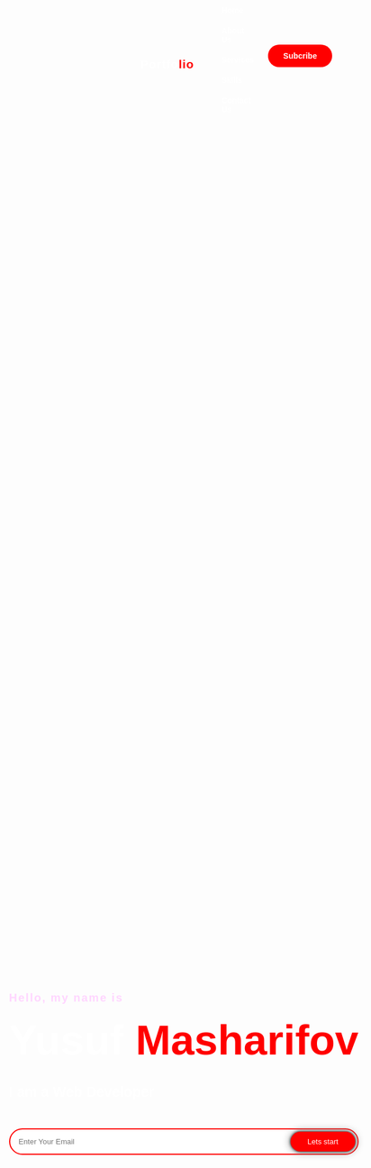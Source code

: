 <!DOCTYPE html>
<html lang="en">
<head>
    <meta charset="UTF-8">
    <meta http-equiv="X-UA-Compatible" content="IE=edge">
    <meta name="viewport" content="width=device-width, initial-scale=1.0">
    <title>figma</title>
    <link rel="stylesheet" href="style.css">
    <link rel="stylesheet" href="https://cdnjs.cloudflare.com/ajax/libs/font-awesome/6.1.1/css/all.min.css" integrity="sha512-KfkfwYDsLkIlwQp6LFnl8zNdLGxu9YAA1QvwINks4PhcElQSvqcyVLLD9aMhXd13uQjoXtEKNosOWaZqXgel0g==" crossorigin="anonymous" referrerpolicy="no-referrer" />
</head>
<body>
    <div class="home">
        <nav>
            <h2 class="logo">Portfo<span>lio</span></h2>
            <ul>
                <li><a href="#">Home</a></li>
                <li><a href="#">About us</a></li>
                <li><a href="#">Services</a></li>
                <li><a href="#">Skills</a></li>
                <li><a href="#">Contact Us</a></li>
            </ul>
            <a href="#" class="btn">Subcribe</a>
        </nav>
        <div class="content">
            <h4>Hello, my name is</h4>
            <h1>Yusuf <span>Masharifov</span></h1>
            <h3>I am a Web Developer</h3>
            <div class="newslatter">
                <form>
                    <input type="email" name="email" id="mail" placeholder="Enter Your Email">
                    <input type="submit" name="submit" value="Lets start">
                </form>
            </div>
        </div>
    </div>
    <section class="about">
        <div class="main">
            <img src=" c:\Users\Asus\Pictures\photo_2023-07-23_16-17-52.jpg" alt="Kotta">
            <div class="about-text">
                <h2>About Me</h2>
                <h5>Developer <span>& Designer</span></h5>
                <p>Lorem ipsum dolor sit amet consectetur, adipisicing elit. Amet, maiores tempora. Illo nisi porro, fugit amet nostrum ullam dolorem voluptatem deleniti quas non atque aspernatur expedita dolores ab. Consequatur numquam ipsam, unde tenetur, reprehenderit quia quis doloremque sed tempora voluptatem esse! Dolore vero sapiente incidunt ea totam eum dolorem nihil?</p>
                <button type="button">Let's Talk</button>
            </div>
        </div>
    </section>
    <div class="service">
        <div class="title">
            <h2>Our Services</h2>
        </div>
        <div class="box">
            <div class="card">
                <i class="fa-solid fa-bars"></i>
                <h5>Web Development</h5>
                <div class="pra">
                    <p>Lorem ipsum dolor sit, amet consectetur adipisicing elit. In eveniet laudantium, fugiat aliquid accusantium amet obcaecati fuga illum exercitationem, dolore.</p>
                    <p style="text-align:center ;">
                        <a class="button" href="#">Read More</a>
                    </p>
                </div>
            </div>

            <div class="card">
                <i class="fa-solid fa-user"></i>
                <h5>Web Development</h5>
                <div class="pra">
                    <p>Lorem ipsum dolor sit, amet consectetur adipisicing elit. In eveniet laudantium, fugiat aliquid accusantium amet obcaecati fuga illum exercitationem, dolore.</p>
                    <p style="text-align:center ;">
                        <a class="button" href="#">Read More</a>
                    </p>
                </div>
            </div>


<div class="card">
                <i class="fa-solid fa-bell"></i>
                <h5>Web Development</h5>
                <div class="pra">
                    <p>Lorem ipsum dolor sit, amet consectetur adipisicing elit. In eveniet laudantium, fugiat aliquid accusantium amet obcaecati fuga illum exercitationem, dolore.</p>
                    <p style="text-align:center ;">
                        <a class="button" href="#">Read More</a>
                    </p>
                </div>
            </div>
        </div>
    </div>
    <div class="contact-me">
        <p>Let Me Get You A Beautiful Website</p>
        <a class="button-two" href="#">Hire Me</a>
    </div>
    <footer>
        <p>Yusuf Masharifov</p>
        <p>Lorem ipsum HTML dolor sit amet CSS consectetur adipisicing elit. Ut dicta perferendis porro obcaecati tempore officiis rem, nemo expedita corrupti laudantium a dolorem iure laboriosam sunt assumenda odit repellat labore maiores.</p>
        <div class="social">
            <a href="https://www.instagram.com/__1gord1y__"><i class="fa-brands fa-instagram"></i></a>
            <a href="https://www.aka.com/Yusuf_Masharifov"><i class="fa-brands fa-telegram"></i></a>
            <a href="https://youtube.com/channel/UCnSe8RDad96g5C8ya-6RDTA"><i class="fa-brands fa-youtube"></i></a>
        </div>
        <p class="end">CopyRight By Yusuf Masharifov</p>
    </footer>
<style>
*{
    padding: 0;
    margin: 0;
    font-family: 'Josefin Sans', sans-serif;
    box-sizing: border-box;
}
.home{
    height: 100vh;
    width: 100%;
    background-image: url(pictures/rasm3.jpg);
    background-size: cover;
    background-position: center;
}
nav{
    display: flex;
    align-items: center;
    justify-content: space-between;
    padding-top: 45px;
    padding-left: 8%;
    padding-right: 8%;
}
.logo{
    color: white;
    font-style: 35px;
    letter-spacing: 1px;
    cursor: pointer;
}
span{
    color: red;
}
nav ul li{
    list-style-type: none;
    display: inline-block;
    padding: 10px 25px;
}
nav ul li a{
    color: white;
    text-decoration: none;
    font-weight: bold;
    text-transform: capitalize;
}
nav ul li a:hover{
    color: red;
    transition: .4s;
}
.btn{
     background-color: red;
     color: white;
     text-decoration: none;
     border: 2px solid transparent;
     font-weight: bold;
     padding: 10px 25px;
     border-radius: 30px;
     transition: transform .4s;
}
.btn:hover{
    transform: scale(1.2);
}
.content{
    position: absolute;
    top: 50%;
    left: 8%;
    transform: translateY(-50%);
}
h1{
    color: white;
    margin: 20px 0px 20px;
    font-size: 75px;
}
h3{
    color: white;
    font-size: 25px;
    margin-bottom: 50px;
}
h4{
    color: #fcfc;
    letter-spacing: 2px;
    font-size: 20px;
}
.newslatter form{
    width: 380px;
    min-width: 100%;
    position: relative;
}
.newslatter form input:first-child{
    display: inline-block;
    width: 100%;
    padding: 14px 130px 14px 15px;
    border: 2px solid red;
    outline: none;
    border-radius: 30px;
}
.newslatter form input:last-child{
    position: absolute;
    display: inline-block;
    outline: none;
    border: none;
    padding: 10px 30px;
    border-radius: 30px;
    background-color: red;
    color: white;
    box-shadow: 0px 0px 5px #000, 0px 0px 15px #858585;
    top: 6px;
    right: 6px;
}
.about{
    width: 100%;
    padding: 100px 0px;
    background-color: #191919;
}
.about img{
    height: auto;
    width: 430px;
}
.about-text{
    width: 550px;
}
.main{
    widows: 1130px;
    min-width: 95%;
    margin: 0 auto;
    display: flex;
    align-items: center;
    justify-content: space-around;
}
.about-text h2{
    color: white;
    font-size: 75px;
    text-transform: capitalize;
    margin-bottom: 20px;
}
.about-text h5{
    color: white;
    letter-spacing: 2px;
    font-size: 22px;
    margin-bottom: 25px;
    text-transform: capitalize;
}
.about-text p{
    color: #fcfc;
    letter-spacing: 1px;
    line-height: 28px;
    font-size: 18px;
    margin-bottom: 45px;
}
button{
    background-color: red;
    color: white;
    text-decoration: none;
    border: 2px solid transparent;
    font-weight: bold;
    padding: 13px 30px;
    border-radius: 30px;
    transition: .4s;
}
button:hover{
    background-color: transparent;
    border: 2px solid red;
    cursor: pointer;
}
.service{
    background: #101010;
    width: 100%;
    padding: 100px 0px;
}
.title h2{
    color: white;
    font-size: 75px;
    width: 1130px;
    margin: 30px auto;
    text-align: center;
}
.box{
    display: flex;
    justify-content: center;
    align-items: center;
    min-height: 400px;
}
.card{
    height: 365px;
    width: 335px;
    padding: 20px 35px;
    background: #191919;
    border-radius: 20px;
    margin: 15px;
    position: relative;
    overflow: hidden;
    text-align: center;
}
.card i{
    font-size: 50px;
    display: block;
    text-align: center;
    margin: 25px 0px;
    color: red;
}
h5{
    color: white;
    font-size: 23px;
    margin-bottom: 15px;
}
.pra p{
    color: #fcfc;
    font-size: 16px;
    line-height: 27px;
    margin-bottom: 25px;
}
.card .button{
    background-color: red;
    color: white;
    text-decoration: none;
    border: 2px solid transparent;
    font-weight: bold;
    padding: 9px 22px;
    border-radius: 30px;
    transition: .4s;
}
.card .button:hover{
    background-color: transparent;
    border: 2px solid red;
    cursor: pointer;
}
.contact-me{
    width: 100%;
height: 290px;
    background: #191919;
    display: flex;
    align-items: center;
    flex-direction: column;
    justify-content: center;
}
.contact-me p{
    color: white;
    font-size: 30px;
    font-weight: bold;
    margin-bottom: 25px;
}
.contact-me .button-two{
    background-color: red;
    color: white;
    text-decoration: none;
    border: 2px solid transparent;
    font-weight: bold;
    padding: 13px 30px;
    border-radius: 30px;
    transition: .4s;
}
.contact-me .button-two:hover{
    background-color: transparent;
    border: 2px solid red;
    cursor: pointer;
}
footer{
    position: relative;
    width: 100%;
    height: 400px;
    background: #101010;
    display: flex;
    flex-direction: column;
    align-items: center;
    justify-content: center;
}
footer p:nth-child(1){
    font-size: 30px;
    color: white;
    margin-bottom: 20px;
    font-weight: bold;
}
footer p:nth-child(2){
    color: white;
    font-size: 17px;
    width: 500px;
    text-align: center;
    line-height: 26px;
}
.social{
    display: flex;
}
.social a{
    width: 45px;
    height: 45px;
    display: flex;
    align-items: center;
    justify-content: center;
    background: red;
    border-radius: 50%;
    margin: 22px 10px;
    color: white;
    text-decoration: none;
    font-size: 20px;
}
.social a:hover{
    transform: scale(1.3);
    transition: .3s;
}
.end{
    position: absolute;
    color: red;
    bottom: 35px;
    font-style: 14px;
}
</style>
</body>
</html>
